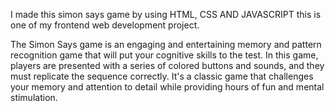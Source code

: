 I made this simon says game by using HTML, CSS AND JAVASCRIPT this is one of my frontend web development project.

The Simon Says game is an engaging and entertaining memory and pattern recognition game that will put your cognitive skills to the test. In this game, players are presented with a series of colored buttons and sounds, and they must replicate the sequence correctly. It's a classic game that challenges your memory and attention to detail while providing hours of fun and mental stimulation.